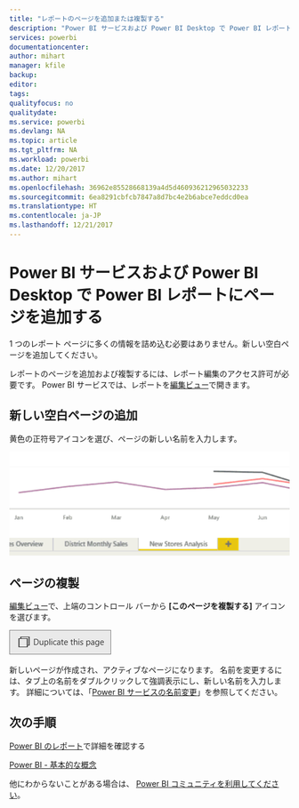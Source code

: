 ```yaml
---
title: "レポートのページを追加または複製する"
description: "Power BI サービスおよび Power BI Desktop で Power BI レポートにページを追加します"
services: powerbi
documentationcenter: 
author: mihart
manager: kfile
backup: 
editor: 
tags: 
qualityfocus: no
qualitydate: 
ms.service: powerbi
ms.devlang: NA
ms.topic: article
ms.tgt_pltfrm: NA
ms.workload: powerbi
ms.date: 12/20/2017
ms.author: mihart
ms.openlocfilehash: 36962e85528668139a4d5d460936212965032233
ms.sourcegitcommit: 6ea8291cbfcb7847a8d7bc4e2b6abce7eddcd0ea
ms.translationtype: HT
ms.contentlocale: ja-JP
ms.lasthandoff: 12/21/2017
---
```

# <a name="add-a-page-to-a-power-bi-report-in-power-bi-service-and-power-bi-desktop"></a>Power BI サービスおよび Power BI Desktop で Power BI レポートにページを追加する
1 つのレポート ページに多くの情報を詰め込む必要はありません。新しい空白ページを追加してください。 

レポートのページを追加および複製するには、レポート編集のアクセス許可が必要です。 Power BI サービスでは、レポートを[編集ビュー](service-reading-view-and-editing-view.md)で開きます。 

## <a name="add-a-new-blank-page"></a>新しい空白ページの追加
黄色の正符号アイコンを選び、ページの新しい名前を入力します。  

![](media/power-bi-report-add-page/reorderpages2.gif)

## <a name="duplicate-a-page"></a>ページの複製
[編集ビュー](service-interact-with-a-report-in-editing-view.md)で、上端のコントロール バーから **[このページを複製する]** アイコンを選びます。

![](media/power-bi-report-add-page/pbi_duplicate.png)

新しいページが作成され、アクティブなページになります。 名前を変更するには、タブ上の名前をダブルクリックして強調表示にし、新しい名前を入力します。  詳細については、「[Power BI サービスの名前変更](service-rename.md)」を参照してください。

## <a name="next-steps"></a>次の手順
[Power BI のレポート](service-reports.md)で詳細を確認する

[Power BI - 基本的な概念](service-basic-concepts.md)

他にわからないことがある場合は、 [Power BI コミュニティを利用してください](http://community.powerbi.com/)。


